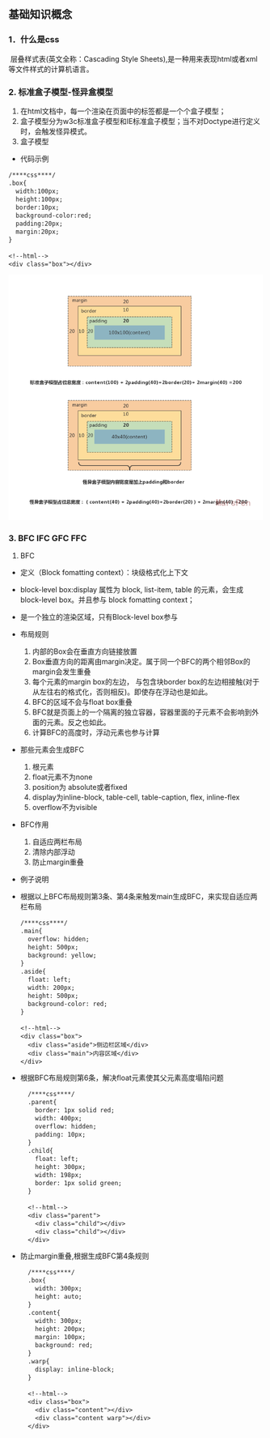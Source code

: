 ## 基础知识概念

### 1．什么是css
 &nbsp;层叠样式表(英文全称：Cascading Style Sheets),是一种用来表现html或者xml等文件样式的计算机语言。
### 2. 标准盒子模型-怪异盒模型
  1. 在html文档中，每一个渲染在页面中的标签都是一个个盒子模型；
  2. 盒子模型分为w3c标准盒子模型和IE标准盒子模型；当不对Doctype进行定义时，会触发怪异模式。
  3. 盒子模型
  - 代码示例
  ```
  /****css****/
  .box{
    width:100px;
    height:100px;
    border:10px;
    background-color:red;
    padding:20px;
    margin:20px;
  }

  <!--html-->
  <div class="box"></div>
  ```
  ![css盒子模型](https://github.com/MarsPen/-notes-summary/blob/master/images/css盒子模型.png "css盒子模型")
### 3. BFC IFC GFC FFC
1. BFC
  - 定义（Block fomatting context）：块级格式化上下文
  - block-level box:display 属性为 block, list-item, table 的元素，会生成 block-level box。并且参与 block fomatting context；
  - 是一个独立的渲染区域，只有Block-level box参与
  - 布局规则
    1. 内部的Box会在垂直方向链接放置
    2. Box垂直方向的距离由margin决定。属于同一个BFC的两个相邻Box的margin会发生重叠
    3. 每个元素的margin box的左边， 与包含块border box的左边相接触(对于从左往右的格式化，否则相反)。即使存在浮动也是如此。
    4. BFC的区域不会与float box重叠
    5. BFC就是页面上的一个隔离的独立容器，容器里面的子元素不会影响到外面的元素。反之也如此。
    6. 计算BFC的高度时，浮动元素也参与计算
  - 那些元素会生成BFC
    1. 根元素
    2. float元素不为none
    3. position为 absolute或者fixed
    4. display为inline-block, table-cell, table-caption, flex, inline-flex
    5. overflow不为visible
  - BFC作用
    1. 自适应两栏布局
    2. 清除内部浮动
    3. 防止margin重叠

  - 例子说明</br>
  - 根据以上BFC布局规则第3条、第4条来触发main生成BFC，来实现自适应两栏布局
      ```
      /****css****/
      .main{
        overflow: hidden;
        height: 500px;
        background: yellow;
      }
      .aside{
        float: left;
        width: 200px;
        height: 500px;
        background-color: red;
      }
      
      <!--html-->
      <div class="box">
        <div class="aside">侧边栏区域</div>
        <div class="main">内容区域</div>
      </div>
      ```
  - 根据BFC布局规则第6条，解决float元素使其父元素高度塌陷问题
    ```
      /****css****/
      .parent{
        border: 1px solid red;
        width: 400px;
        overflow: hidden;
        padding: 10px;
      }
      .child{
        float: left;
        height: 300px;
        width: 198px;
        border: 1px solid green;
      }
      
      <!--html-->
      <div class="parent">
        <div class="child"></div>
        <div class="child"></div>
      </div>
    ```
  - 防止margin重叠,根据生成BFC第4条规则
    ```
      /****css****/
      .box{
        width: 300px;
        height: auto;
      }
      .content{
        width: 300px;
        height: 200px;
        margin: 100px;
        background: red;
      }
      .warp{
        display: inline-block;
      }

      <!--html-->
      <div class="box">
        <div class="content"></div>
        <div class="content warp"></div>
      </div>
    ```

